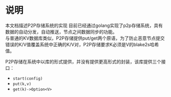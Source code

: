 # 说明
本文档描述P2P存储系统的实现
目前已经通过golang实现了p2p存储系统，具有数据的自动分发，自动推送，节点之间数据同步的功能。  
与普通的KV数据库类似，P2P存储提供put/get两个原语，为了防止恶意节点提交错误的K/V值覆盖系统中正确的K/V对，P2P存储要求K必须是V的blake2s哈希值。 

P2P存储在系统中以库的形式提供，并没有提供更高形式的封装，该库提供三个接口：
* `start(config)`
* `put(k,v)`
* `get(k)->Option<V>`
